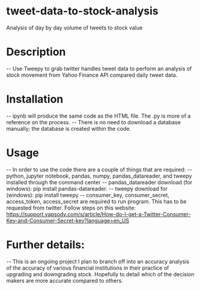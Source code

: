 # tweet-data-to-stock-analysis
Analysis of day by day volume of tweets to stock value

# Description
-- Use Tweepy to grab twitter handles tweet data to perform an analysis of stock movement from Yahoo Finance API compared daily tweet data.

# Installation

-- ipynb will produce the same code as the HTML file. The .py is more of a reference on the process.
-- There is no need to download a database manually; the database is created within the code.

# Usage
-- In order to use the code there are a couple of things that are required: 
-- python, jupyter notebook, pandas, numpy, pandas_datareader, and tweepy installed through the command center
-- pandas_datareader download (for windows): pip install pandas-datareader. 
-- tweepy download for (windows): pip install tweepy
-- consumer_key, consumer_secret, access_token, access_secret are required to run program. This has to be requested from twitter. Follow steps on this website: https://support.yapsody.com/s/article/How-do-I-get-a-Twitter-Consumer-Key-and-Consumer-Secret-key?language=en_US

# Further details:
-- This is an ongoing project I plan to branch off into an accuracy analysis of the accuracy of various financial institutions in their practice of upgrading and downgrading stock. Hopefully to detail which of the decision makers are more accurate compared to others.